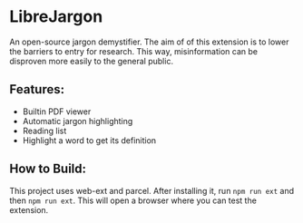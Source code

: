 # LibreJargon
An open-source jargon demystifier.
The aim of of this extension is to lower the barriers to entry for research. This way, misinformation can be disproven more easily to the general public.

## Features:
- Builtin PDF viewer
- Automatic jargon highlighting
- Reading list
- Highlight a word to get its definition

## How to Build:
This project uses web-ext and parcel. After installing it, run `npm run ext` and then `npm run ext`. This will open a browser where you can test the extension.